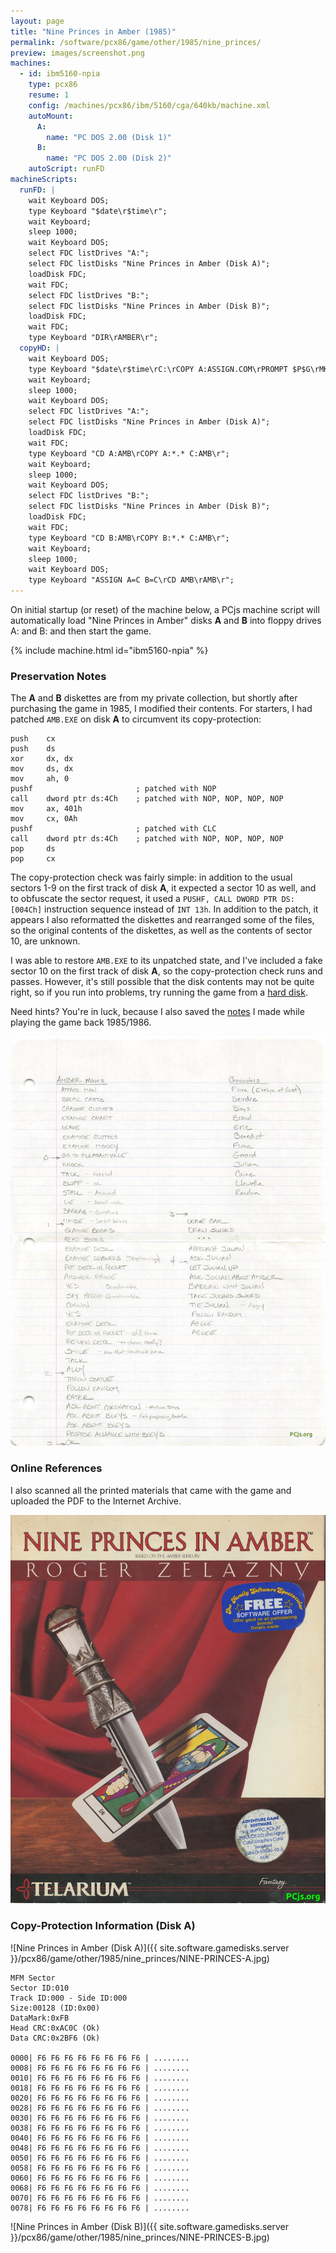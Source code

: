 ```yaml
---
layout: page
title: "Nine Princes in Amber (1985)"
permalink: /software/pcx86/game/other/1985/nine_princes/
preview: images/screenshot.png
machines:
  - id: ibm5160-npia
    type: pcx86
    resume: 1
    config: /machines/pcx86/ibm/5160/cga/640kb/machine.xml
    autoMount:
      A:
        name: "PC DOS 2.00 (Disk 1)"
      B:
        name: "PC DOS 2.00 (Disk 2)"
    autoScript: runFD
machineScripts:
  runFD: |
    wait Keyboard DOS;
    type Keyboard "$date\r$time\r";
    wait Keyboard;
    sleep 1000;
    wait Keyboard DOS;
    select FDC listDrives "A:";
    select FDC listDisks "Nine Princes in Amber (Disk A)";
    loadDisk FDC;
    wait FDC;
    select FDC listDrives "B:";
    select FDC listDisks "Nine Princes in Amber (Disk B)";
    loadDisk FDC;
    wait FDC;
    type Keyboard "DIR\rAMBER\r";
  copyHD: |
    wait Keyboard DOS;
    type Keyboard "$date\r$time\rC:\rCOPY A:ASSIGN.COM\rPROMPT $P$G\rMKDIR AMB\r";
    wait Keyboard;
    sleep 1000;
    wait Keyboard DOS;
    select FDC listDrives "A:";
    select FDC listDisks "Nine Princes in Amber (Disk A)";
    loadDisk FDC;
    wait FDC;
    type Keyboard "CD A:AMB\rCOPY A:*.* C:AMB\r";
    wait Keyboard;
    sleep 1000;
    wait Keyboard DOS;
    select FDC listDrives "B:";
    select FDC listDisks "Nine Princes in Amber (Disk B)";
    loadDisk FDC;
    wait FDC;
    type Keyboard "CD B:AMB\rCOPY B:*.* C:AMB\r";
    wait Keyboard;
    sleep 1000;
    wait Keyboard DOS;
    type Keyboard "ASSIGN A=C B=C\rCD AMB\rAMB\r";
---
```


On initial startup (or reset) of the machine below, a PCjs machine script will automatically load
"Nine Princes in Amber" disks **A** and **B** into floppy drives A: and B: and then start the game.

{% include machine.html id="ibm5160-npia" %}

### Preservation Notes

The **A** and **B** diskettes are from my private collection, but shortly after purchasing the game in 1985, I
modified their contents.  For starters, I had patched `AMB.EXE` on disk **A** to circumvent its copy-protection:

    push    cx
    push    ds
    xor     dx, dx
    mov     ds, dx
    mov     ah, 0
    pushf                       ; patched with NOP
    call    dword ptr ds:4Ch    ; patched with NOP, NOP, NOP, NOP
    mov     ax, 401h
    mov     cx, 0Ah
    pushf                       ; patched with CLC
    call    dword ptr ds:4Ch    ; patched with NOP, NOP, NOP, NOP
    pop     ds
    pop     cx

The copy-protection check was fairly simple: in addition to the usual sectors 1-9 on the first track of disk
**A**, it expected a sector 10 as well, and to obfuscate the sector request, it used a `PUSHF, CALL DWORD PTR DS:[004Ch]`
instruction sequence instead of `INT 13h`.  In addition to the patch, it appears I also reformatted the diskettes and
rearranged some of the files, so the original contents of the diskettes, as well as the contents of sector 10, are unknown.

I was able to restore `AMB.EXE` to its unpatched state, and I've included a fake sector 10 on the first track of disk **A**,
so the copy-protection check runs and passes.  However, it's still possible that the disk contents may not be quite right,
so if you run into problems, try running the game from a [hard disk](hdd/).

Need hints? You're in luck, because I also saved the [notes](images/Nine_Princes_in_Amber-Handwritten_Notes.jpg) I made
while playing the game back 1985/1986.

![Nine Princes in Amber Cheat Sheet](images/Nine_Princes_in_Amber-Handwritten_Notes.jpg)

### Online References

I also scanned all the printed materials that came with the game and uploaded the PDF to the Internet Archive.

[![Nine Princes in Amber (1985)](images/Nine_Princes_in_Amber-1985.jpg)](https://archive.org/details/nine-princes-in-amber-ibm-pc-1985)

### Copy-Protection Information (Disk A)

![Nine Princes in Amber (Disk A)]({{ site.software.gamedisks.server }}/pcx86/game/other/1985/nine_princes/NINE-PRINCES-A.jpg)

    MFM Sector
    Sector ID:010
    Track ID:000 - Side ID:000
    Size:00128 (ID:0x00)
    DataMark:0xFB
    Head CRC:0xAC0C (Ok)
    Data CRC:0x2BF6 (Ok)

    0000| F6 F6 F6 F6 F6 F6 F6 F6 | ........
    0008| F6 F6 F6 F6 F6 F6 F6 F6 | ........
    0010| F6 F6 F6 F6 F6 F6 F6 F6 | ........
    0018| F6 F6 F6 F6 F6 F6 F6 F6 | ........
    0020| F6 F6 F6 F6 F6 F6 F6 F6 | ........
    0028| F6 F6 F6 F6 F6 F6 F6 F6 | ........
    0030| F6 F6 F6 F6 F6 F6 F6 F6 | ........
    0038| F6 F6 F6 F6 F6 F6 F6 F6 | ........
    0040| F6 F6 F6 F6 F6 F6 F6 F6 | ........
    0048| F6 F6 F6 F6 F6 F6 F6 F6 | ........
    0050| F6 F6 F6 F6 F6 F6 F6 F6 | ........
    0058| F6 F6 F6 F6 F6 F6 F6 F6 | ........
    0060| F6 F6 F6 F6 F6 F6 F6 F6 | ........
    0068| F6 F6 F6 F6 F6 F6 F6 F6 | ........
    0070| F6 F6 F6 F6 F6 F6 F6 F6 | ........
    0078| F6 F6 F6 F6 F6 F6 F6 F6 | ........

![Nine Princes in Amber (Disk B)]({{ site.software.gamedisks.server }}/pcx86/game/other/1985/nine_princes/NINE-PRINCES-B.jpg)
